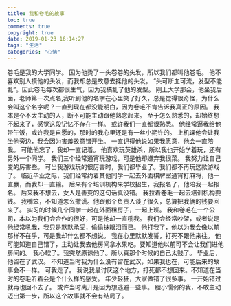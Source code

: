 ```yaml
---
title: 我和卷毛的故事
toc: true
comments: true
copyright: true
date: 2019-01-23 16:14:27
tags: "生活"
categories: "心情"
---
```

卷毛是我的大学同学。
因为他烫了一头卷卷的头发，所以我们都叫他卷毛。
他不喜欢别人摸他的头发，而我却总是故意去揉他的头发。
“头可断血可流，发型不能乱”。因此卷毛每次都很生气，因为我搞乱了他的发型。
刚上大学那会，他坐我后面，老师第一次点名,我听到他的名字在心里笑了好久，总是觉得很奇怪，为什么会叫这个名字呢？一直到现在都没能明白，因为卷毛不肯告诉我真正的原因。
我本是个不太主动的人，断不可能主动跟他熟念起来。
至于怎么熟悉的，却始终想不起来了，感觉这段记忆不存在一样。
或许我们一直都很熟悉。
他经常逼我给他带午饭，或许我是自愿的，那时的我心里还是有一丝小期许的。
上机课他会让我坐他旁边，我会因为害羞故意错开坐。
一直记得他说如果我愿意，他会一直陪我。
可能他忘了，我却一直记着。
他喜欢玩英雄杀，所以我也开始学着玩，还有另外一个同学。
我们三个经常通宵玩游戏，可是他却嫌弃我很菜。
我努力让自己变的厉害些。
可当我游戏玩的很厉害时，我们都毕业了。我们都不再玩这款游戏了。
临近毕业之际，我们经常约着其他同学一起去外面棋牌室通宵打麻将，他一直赢，而我却一直输。
后来有个培训机构来学校招生，我报名了，他陪我一起报名。
后来我不想去，女人是善变的这句话真没错。
我拉着卷毛一起去培训机构要钱。
我嘴笨，不知道怎么撒谎。他跟那个负责人谈了很久，总算把我俩的钱要回来了。
实习的时候几个同学一起在外面租房子，一起上班。
我和卷毛在一个公司，本以为我们会合作的很好，可是他却一直吼我。
我们会经常吵架，或者说是他经常吼我，我只是默默承受，偷偷抹眼泪而已。
他打我了，他以为我会像以前那样不在乎，可是我却什么都不想说。
我在心里默默发誓，打死不跟他来往。
他可能知道自己错了，主动让我去他房间拿水果吃。要知道他以前可不会让我们进他房间的。
我心软了。我突然原谅他了。所以真那个时候的自己太贱了。
毕业后，他留在了武汉。
不知道当时我为什么没有留在武汉，如果我也在，可能后来的故事会不一样。
可我走了。
我说我最讨厌这个地方，打死都不想回来。不知道在当时的卷毛听着会是个什么样的感受。
年少轻狂，大家做错了很多事。
一开始错过就再也回不去了。
或许当时离开是因为想逃避一些事。
胆小懦弱的我，不敢主动迈出第一步，所以这个故事就不会有结局了。


